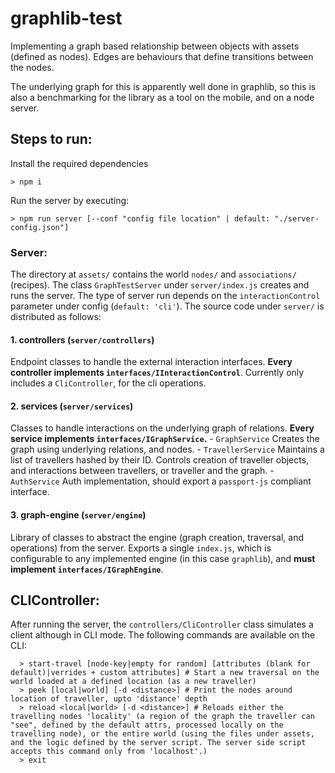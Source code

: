 
# graphlib-test
Implementing a graph based relationship between objects with assets (defined as nodes).
Edges are behaviours that define transitions between the nodes.

The underlying graph for this is apparently well done in graphlib, so this is also a benchmarking for the library as a tool on the mobile, and on a node server.

## Steps to run:

Install the required dependencies
```
> npm i
```

Run the server by executing:
```
> npm run server [--conf "config file location" | default: "./server-config.json"]
```

### Server:
The directory at `assets/` contains the world `nodes/` and `associations/` (recipes). The class `GraphTestServer` under `server/index.js` creates and runs the server. The type of server run depends on the `interactionControl`  parameter under config (`default: 'cli'`).
The source code under `server/` is distributed as follows:

#### 1. controllers (`server/controllers`)
Endpoint classes to handle the external interaction interfaces. **Every controller implements `interfaces/IInteractionControl`**.
Currently only includes a `CliController`, for the cli operations.

#### 2. services (`server/services`)
Classes to handle interactions on the underlying graph of relations. **Every service implements `interfaces/IGraphService`.**
    - `GraphService` Creates the graph using underlying relations, and nodes.
    - `TravellerService` Maintains a list of travellers hashed by their ID. Controls creation of traveller objects, and interactions between travellers, or traveller and the graph.
    - `AuthService` Auth implementation, should export a `passport-js` compliant interface.
#### 3. graph-engine (`server/engine`)
Library of classes to abstract the engine (graph creation, traversal, and operations) from the server. Exports a single `index.js`, which is configurable to any implemented engine (in this case `graphlib`), and **must implement `interfaces/IGraphEngine`**.

## CLIController:
After running the server, the `controllers/CliController` class simulates a client although in CLI mode.
The following commands are available on the CLI:
```
  > start-travel [node-key|empty for random] [attributes (blank for default)|verrides + custom attributes] # Start a new traversal on the world loaded at a defined location (as a new traveller)
  > peek [local|world] [-d <distance>] # Print the nodes around location of traveller, upto 'distance' depth
  > reload <local|world> [-d <distance>] # Reloads either the travelling nodes 'locality' (a region of the graph the traveller can "see", defined by the default attrs, processed locally on the travelling node), or the entire world (using the files under assets, and the logic defined by the server script. The server side script accepts this command only from 'localhost'.)
  > exit
  ```
